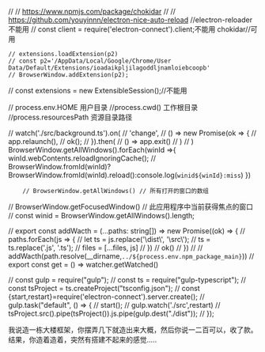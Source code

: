 // // https://www.npmjs.com/package/chokidar
// // https://github.com/youyinnn/electron-nice-auto-reload
//electron-reloader 不能用
// const client = require('electron-connect').client;不能用
chokidar//可用

    // extensions.loadExtension(p2)
    // const p2='/AppData/Local/Google/Chrome/User Data/Default/Extensions/ioadaikpljilagoddljnamloiebcoopb'
    // BrowserWindow.addExtension(p2);
// const extensions = new ExtensibleSession();//不能用


<!-- process.env.npm_lifecycle_event;返回当前正在运行的package.scripts脚本名称 -->
// process.env.HOME 用户目录
//process.cwd() 工作根目录
//process.resourcesPath 资源目录路径

   // watch('./src/background.ts').on(
    //   'change',
    //   () => new Promise(ok => {
    //     app.relaunch(),
    //       ok();
    //   }).then(
    //     () => app.exit()
    //   )
    // )
        BrowserWindow.getAllWindows().forEach(winId =>{
            winId.webContents.reloadIgnoringCache();
            // BrowserWindow.fromId(winId)?BrowserWindow.fromId(winId).reload():console.log(`winid${winId}:miss`)
        })

        // BrowserWindow.getAllWindows() // 所有打开的窗口的数组
// BrowserWindow.getFocusedWindow() // 此应用程序中当前获得焦点的窗口
    // const winid = BrowserWindow.getAllWindows().length;


// export const addWacth = (...paths: string[]) => new Promise((ok) => {
//     paths.forEach(js => {
//         let ts = js.replace('\\dist\\', '\\src\\');
//         ts = ts.replace('.js', '.ts');
//         files = [...files, js]
//     })
//     ok()
// })
// // addWacth(path.resolve(__dirname,`../${process.env.npm_package_main}`))
// export const get = () => watcher.getWatched()


// const gulp = require("gulp");
// const ts = require("gulp-typescript");
// const tsProject = ts.createProject("tsconfig.json");
// const {start,restart}=require('electron-connect').server.create();
// gulp.task("default", () => {
//   start();
//   gulp.watch('./src',restart)
//   tsProject.src().pipe(tsProject()).js.pipe(gulp.dest("./dist"));
// });



我说造一栋大楼框架，你摆弄几下就造出来大概，然后你说一二百可以，收了款。
结果，你造着造着，突然有搭建不起来的感觉.....